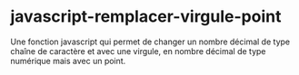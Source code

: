 # javascript-remplacer-virgule-point
Une fonction javascript qui permet de changer un nombre décimal de type chaîne de caractère et avec une virgule, en nombre décimal de type numérique mais avec un point.
